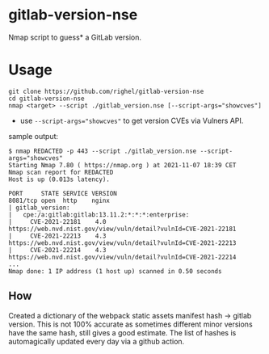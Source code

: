 # gitlab-version-nse
Nmap script to guess* a GitLab version. 

# Usage
```
git clone https://github.com/righel/gitlab-version-nse
cd gitlab-version-nse 
nmap <target> --script ./gitlab_version.nse [--script-args="showcves"]
```
* use `--script-args="showcves"` to get version CVEs via Vulners API.

sample output:
```
$ nmap REDACTED -p 443 --script ./gitlab_version.nse --script-args="showcves"
Starting Nmap 7.80 ( https://nmap.org ) at 2021-11-07 18:39 CET
Nmap scan report for REDACTED
Host is up (0.013s latency).

PORT     STATE SERVICE VERSION
8081/tcp open  http    nginx
| gitlab_version: 
|   cpe:/a:gitlab:gitlab:13.11.2:*:*:*:enterprise: 
|     CVE-2021-22181    4.0     https://web.nvd.nist.gov/view/vuln/detail?vulnId=CVE-2021-22181
|     CVE-2021-22213    4.3     https://web.nvd.nist.gov/view/vuln/detail?vulnId=CVE-2021-22213
|     CVE-2021-22214    4.3     https://web.nvd.nist.gov/view/vuln/detail?vulnId=CVE-2021-22214
...
Nmap done: 1 IP address (1 host up) scanned in 0.50 seconds
```

## How
Created a dictionary of the webpack static assets manifest hash -> gitlab version. 
This is not 100% accurate as sometimes different minor versions have the same hash, still gives a good estimate.
The list of hashes is automagically updated every day via a github action.
